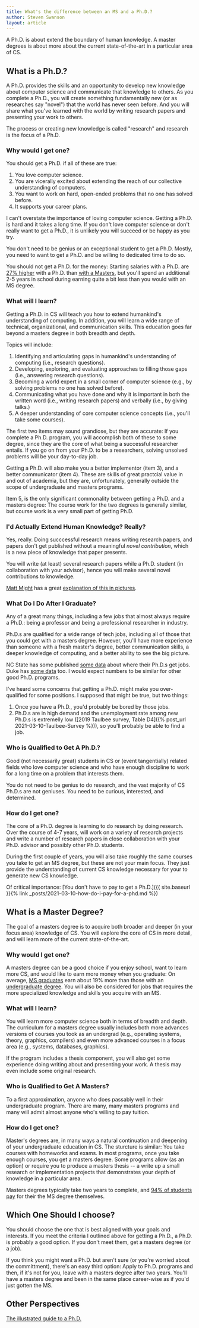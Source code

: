 ```yaml
---
title: What's the difference between an MS and a Ph.D.?
author: Steven Swanson
layout: article
---
```


A Ph.D. is about extend the boundary of human knowledge.  A master degrees is
about more about the current state-of-the-art in a particular area of CS.

## What is a Ph.D.?

A Ph.D. provides the skills and an opportunity to develop new knowledge about
computer science and communicate that knowledge to others.  As you complete a
Ph.D., you will create something fundamentally new (or as researches say
"novel") that the world has never seen before.  And you will share what you've learned with the
world by writing research papers and presenting
your work to others.

The process or creating new knowledge is called "research" and research is the
focus of a Ph.D.

### Why would I get one?

You should get a Ph.D. if all of these are true:

1.  You love computer science.
2.  You are vicerally excited about extending the reach of our collective understanding of computers.
3.  You want to work on hard, open-ended problems that no one has solved before.
4.  It supports your career plans.

I can't overstate the importance of loving computer science.  Getting a
Ph.D. is hard and it takes a long time.  If you don't love computer science or don't
really want to get a Ph.D., it is unlikely you will succeed or be happy as you
try.

You don't need to be genius or an exceptional student to get a Ph.D.  Mostly, you need to want to get a Ph.D. and be willing to dedicated time to do so.

You should not get a Ph.D. for the money: Starting salaries with a Ph.D. are
[27% higher](https://bit.ly/2PSKHga) with a Ph.D. than [with a
Masters](https://bit.ly/3ujG1yM), but you'll spend an additional 2-5 years in
school during earning quite a bit less than you would with an MS degree.

### What will I learn?

Getting a Ph.D. in CS will teach you how to extend humankind's understanding of
computing.  In addition, you will learn a wide range of technical,
organizational, and communication skills.  This education goes far beyond a
masters degree in both breadth and depth.

Topics will include:

1.  Identifying and articulating gaps in humankind's understanding of computing (i.e., research questions).
2.  Developing, exploring, and evaluating approaches to filling those gaps (i.e., answering research questions).
3.  Becoming a world expert in a small corner of computer science (e.g., by solving problems no one has solved before).
4.  Communicating what you have done and why it is important in both the written word (i.e., writing research papers) and verbally (i.e., by giving talks.)
5.  A deeper understanding of core computer science concepts (i.e., you'll take some courses).

The first two items may sound grandiose, but they are accurate: If you complete a
Ph.D. program, you will accomplish both of these to some degree, since they are
the core of what being a successful researcher entails.  If you go on from your
Ph.D. to be a researchers, solving unsolved problems will be your day-to-day job.

Getting a Ph.D. will also make you a better implementor (item 3), and a better
communicator (item 4). These are skills of great practcial value in and out of
academia, but they are, unfortunately, generally outside the scope of
undergraduate and masters programs.

Item 5, is the only significant commonality between getting a Ph.D. and a masters degree:  The course work for the two degrees is generally similar, but course work is a very small part of getting Ph.D.

### I'd Actually Extend Human Knowledge?  Really?

Yes, really.  Doing succcessful research means writing research papers, and
papers don't get published without a meaningful _novel contribution_, which is a
new piece of knowledge that paper presents.  

You will write (at least) several research papers while a Ph.D. student (in
collaboration with your advisor), hence you will make several novel
contributions to knowledge.

[Matt Might](http://matt.might.net) has a great [explanation of this in
pictures](http://matt.might.net/articles/phd-school-in-pictures/).


### What Do I Do After I Graduate?

Any of a great many things, including a few jobs that almost always require a
Ph.D.: being a professor and being a professional researcher in industry.

Ph.D.s are qualified for a wide range of tech jobs, including all of
those that you could get with a masters degree.  However, you'll have more
experience than someone with a fresh master's degree, better communication
skills, a deeper knowledge of computing, and a better ability to see the big
picture.

NC State has some published [some
data](https://www.csc.ncsu.edu/academics/graduate/employment.php) about where
their Ph.D.s get jobs.  Duke has [some
data](https://public.tableau.com/shared/4W3RNW4K7?:display_count=y&:origin=viz_share_link&:embed=y&:showVizHome=no)
too.  I would expect numbers to be similar for other good Ph.D. programs.

I've heard some concerns that getting a Ph.D. might make you over-qualified for
some positions.  I supposed that might be true, but two things:

1.  Once you have a Ph.D., you'd probably be bored by those jobs.
2.  Ph.D.s are in high demand and the unemployment rate among new Ph.D.s is
    extremelly low ([2019 Taulbee survey, Table D4]({% post_url
    2021-03-10-Taulbee-Survey %})), so you'll probably be able to find a job.
	
### Who is Qualified to Get A Ph.D.?

Good (not necessarily great) students in CS or (event tangentially) related
fields who love computer science and who have enough discipline to work for a
long time on a problem that interests them.

You do not need to be genius to do research, and the vast majority of CS Ph.D.s
are not geniuses.  You need to be curious, interested, and determined.

### How do I get one?

The core of a Ph.D. degree is learning to do research by doing research.  Over
the course of 4-7 years, will work on a variety of research projects and write
a number of research papers in close collaboration with your Ph.D. advisor and possibly other Ph.D. students.

During the first couple of years, you will also take roughly the same courses
you take to get an MS degree, but these are not your main focus.  They just
provide the understanding of current CS knowledge necessary for your to
generate new CS knowledge.

Of critical importance: [You don't have to pay to get a Ph.D.]({{ site.baseurl
}}{% link _posts/2021-03-10-how-do-i-pay-for-a-phd.md %})

## What is a Master Degree?

The goal of a masters degree is to acquire both broader and deeper (in your
focus area) knowledge of CS.  You will explore the core of CS in more detail,
and will learn more of the current state-of-the-art.

### Why would I get one?

A masters degree can be a good choice if you enjoy school, want to learn more
CS, and would like to earn more money when you graduate: On average, [MS
graduates](https://bit.ly/3ujG1yM)
earn about 19% more than those with an [undergraduate
degree](https://bit.ly/3cJRqC0).
You will also be considered for jobs that requires the more specialized
knowledge and skills you acquire with an MS.

### What will I learn?

You will learn more computer science both in terms of breadth and depth.  The
curriculum for a masters degree usually includes both more advances versions of
courses you took as an undergrad (e.g., operating systems, theory, graphics,
compilers) and even more advanced courses in a focus area (e.g., systems,
databases, graphics).

If the program includes a thesis component, you will also get some experience
doing writing about and presenting your work.  A thesis may even include some
original research.

### Who is Qualified to Get A Masters?

To a first approximation, anyone who does passably well in their undergraduate
program.  There are many, many masters programs and many will admit almost
anyone who's willing to pay tuition.

### How do I get one?

Master's degrees are, in many ways a natural continuation and deepening of your
undergraduate education in CS.  The sturcture is similar: You take courses with
homeworks and exams.  In most programs, once you take enough courses, you get a
masters degree.  Some programs allow (as an option) or require you to produce a
masters thesis -- a write up a small research or implementation projects that
demonstrates your depth of knowledge in a particular area.

Masters degrees typically take two years to complete, and [94% of students
pay](https://mycsphd.github.io/2021/03/10/Taulbee-Survey.html) for their the MS
degree themselves.

## Which One Should I choose?

You should choose the one that is best aligned with your goals and interests.  If you meet the criteria I outlined above for getting a Ph.D., a Ph.D. is probably a good option.  If you don't meet them, get a masters degree (or a job).

If you think you might want a Ph.D. but aren't sure (or you're  worried about the committment), there's an easy third option:   Apply to Ph.D. programs and then, if it's not for you, leave with a masters degree after two years.  You'll have a masters degree and been in the same place career-wise as if you'd just gotten the MS.

## Other Perspectives

[The illustrated guide to a Ph.D.](http://matt.might.net/articles/phd-school-in-pictures/)
